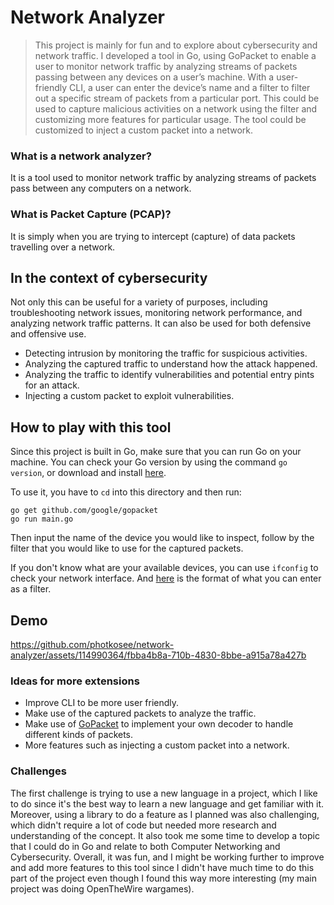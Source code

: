 # Network Analyzer
> This project is mainly for fun and to explore about cybersecurity and network traffic. I developed a tool in Go, using GoPacket to enable a user to monitor network traffic by analyzing streams of packets passing between any devices on a user’s machine. With a user-friendly CLI, a user can enter the device’s name and a filter to filter out a specific stream of packets from a particular port. This could be used to capture malicious activities on a network using the filter and customizing more features for particular usage. The tool could be customized to inject a custom packet into a network.

### What is a network analyzer?
It is a tool used to monitor network traffic by analyzing streams of packets pass between any computers on a network.

### What is Packet Capture (PCAP)?
It is simply when you are trying to intercept (capture) of data packets travelling over a network.

## In the context of cybersecurity
Not only this can be useful for a variety of purposes, including troubleshooting network issues, monitoring network performance, and analyzing network traffic patterns. It can also be used for both defensive and offensive use.

- Detecting intrusion by monitoring the traffic for suspicious activities.
- Analyzing the captured traffic to understand how the attack happened.
- Analyzing the traffic to identify vulnerabilities and potential entry pints for an attack.
- Injecting a custom packet to exploit vulnerabilities.

## How to play with this tool
Since this project is built in Go, make sure that you can run Go on your machine. You can check your Go version by using the command `go version`, or download and install [here](https://go.dev/doc/install).

To use it, you have to `cd` into this directory and then run:

	go get github.com/google/gopacket
	go run main.go

Then input the name of the device you would like to inspect, follow by the filter that you would like to use for the captured packets.

If you don't know what are your available devices, you can use `ifconfig` to check your network interface. And [here](https://pkg.go.dev/github.com/google/gopacket/pcap#Handle.SetBPFFilter) is the format of what you can enter as a filter.

## Demo
https://github.com/photkosee/network-analyzer/assets/114990364/fbba4b8a-710b-4830-8bbe-a915a78a427b

### Ideas for more extensions
- Improve CLI to be more user friendly.
- Make use of the captured packets to analyze the traffic.
- Make use of [GoPacket](https://pkg.go.dev/github.com/google/gopacket#hdr-Implementing_Your_Own_Decoder) to implement your own decoder to handle different kinds of packets.
- More features such as injecting a custom packet into a network.

### Challenges
The first challenge is trying to use a new language in a project, which I like to do since it's the best way to learn a new language and get familiar with it. Moreover, using a library to do a feature as I planned was also challenging, which didn't require a lot of code but needed more research and understanding of the concept. It also took me some time to develop a topic that I could do in Go and relate to both Computer Networking and Cybersecurity. Overall, it was fun, and I might be working further to improve and add more features to this tool since I didn't have much time to do this part of the project even though I found this way more interesting (my main project was doing OpenTheWire wargames).
